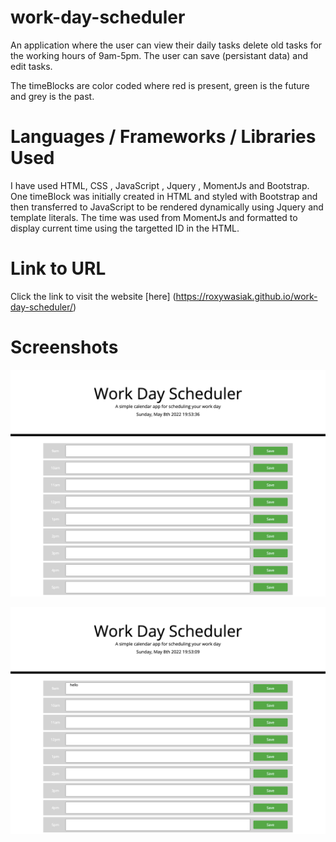 # work-day-scheduler

An application where the user can view their daily tasks delete old tasks for the working hours of 9am-5pm. The user can save (persistant data) and edit tasks.

The timeBlocks are color coded where red is present, green is the future and grey is the past.

# Languages / Frameworks / Libraries Used

I have used HTML, CSS , JavaScript , Jquery , MomentJs and Bootstrap.
One timeBlock was initially created in HTML and styled with Bootstrap and then transferred to JavaScript to be rendered dynamically using Jquery and template literals.
The time was used from MomentJs and formatted to display current time using the targetted ID in the HTML.

# Link to URL

Click the link to visit the website [here] (https://roxywasiak.github.io/work-day-scheduler/)

# Screenshots

![desktop-screenhot](./assets/screenshots/workdayimage.png)

![desktop-image](./assets/screenshots/textinput.png)
